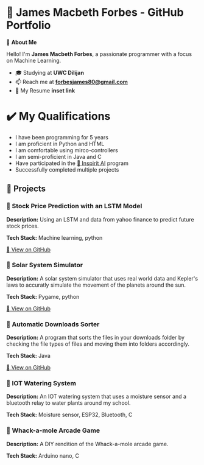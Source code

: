 # 🌟 James Macbeth Forbes - GitHub Portfolio

👋 **About Me**

Hello! I'm **James Macbeth Forbes**, a passionate programmer with a focus on Machine Learning.

- 🎓 Studying at **UWC Dilijan**
- 📫 Reach me at **forbesjames80@gmail.com**
- 📝 My Resume **inset link**

# ✔️ My Qualifications
- I have been programming for 5 years
- I am proficient in Python and HTML
- I am comfortable using mirco-controllers
- I am semi-proficient in Java and C
- Have participated in the [🔗 Inspirit AI](https://www.inspiritai.com/) program
- Successfully completed multiple projects

## 📂 Projects

### 🔹 Stock Price Prediction with an LSTM Model
**Description:** Using an LSTM and data from yahoo finance to predict future stock prices.

**Tech Stack:** Machine learning, python

[🔗 View on GitHub](https://github.com/James-Macbeth-Forbes/LSTM_Stock_Prediction)

### 🔹 Solar System Simulator
**Description:** A solar system simulator that uses real world data and Kepler's laws to accuratly simulate the movement of the planets around the sun.

**Tech Stack:** Pygame, python 

[🔗 View on GitHub](https://github.com/James-Macbeth-Forbes/Solar_system_simulation)

### 🔹 Automatic Downloads Sorter
**Description:** A program that sorts the files in your downloads folder by checking the file types of files and moving them into folders accordingly.

**Tech Stack:** Java

[🔗 View on GitHub](https://github.com/James-Macbeth-Forbes/java_downloads_sorter)

### 🔹 IOT Watering System
**Description:** An IOT watering system that uses a moisture sensor and a bluetooth relay to water plants around my school.

**Tech Stack:** Moisture sensor, ESP32, Bluetooth, C

### 🔹 Whack-a-mole Arcade Game
**Description:** A DIY rendition of the Whack-a-mole arcade game.

**Tech Stack:** Arduino nano, C
